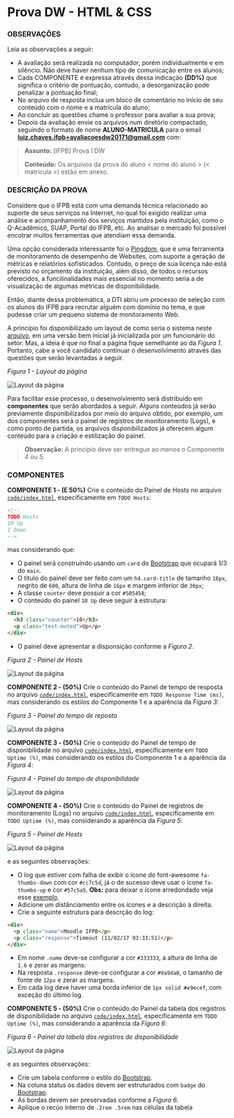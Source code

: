 # Prova DW - HTML & CSS

### OBSERVAÇÕES

Leia as observações a seguir:

* A avaliação será realizada no computador, porém individualmente e em silêncio. Não deve haver nenhum tipo de comunicação entre os alunos;
* Cada COMPONENTE é expressa através dessa indicação **(DD%)** que significa o critério de pontuação, contudo, a desorganização pode penalizar a pontuação final;
* No arquivo de resposta inclua um bloco de comentário no início de seu conteúdo com o nome e a matrícula do aluno;
* Ao concluir as questões chame o professor para avaliar a sua prova;
* Depois da avaliação envie os arquivos num diretório compactado, seguindo o formato de nome **ALUNO-MATRICULA** para o email **luiz.chaves.ifpb+avaliacoesdw20171@gmail.com** com:

> **Assunto:** [IFPB] Prova I DW
>
> **Conteúdo:** Os arquivos da prova do aluno < nome do aluno > (< matrícula >) estão em anexo.

### DESCRIÇÃO DA PROVA

Considere que o IFPB está com uma demanda técnica relacionado ao suporte de seus serviços na Internet, no qual foi exigido realizar uma análise e acompanhamento dos serviços mantidos pela instituição, como o Q-Acadêmico, SUAP, Portal do IFPB, etc. Ao analisar o mercado foi possível encotrar muitos ferramentas que atendiam essa demanda. 

Uma opção considerada interessante foi o [Pingdom](https://www.pingdom.com), que é uma ferramenta de monitoramento de desempenho de Websites, com suporte a geração de métricas e relatórios sofisticados. Contudo, o preço de sua licença não está previsto no orçamento da instituição, além disso, de todos o recursos oferecidos, a funcilinalidades mais essencial no momento seria a de visualização de algumas métricas de disponibilidade.

Então, diante dessa problemática, a DTI abriu um processo de seleção com os alunos do IFPB para recrutar alguém com domínio no tema, e que pudesse criar um pequeno sistema de monitoramento Web.

A princípio foi disponibilizado um layout de como seria o sistema neste [arquivo](site.zip), em uma versão bem inicial já inicializada por um funcionário do setor.
Mas, a ideia é que no final a página fique semelhante ao da *Figura 1*. Portanto, cabe a você candidato continuar o desenvolvimento através das questões que serão levantadas a seguir.

*Figura 1 - Layout da página*

![Layout da página](assets/layout.png)

Para facilitar esse processo, o desenvolvimento será distribuido em **componentes** que serão abordados a seguir. Alguns conteúdos já serão previamente disponibilizados por meio do arquivo obtido, por exemplo, um dos componentes será o painel de registros de monitoramento (Logs), e como ponto de partida, os arquivos disponibilizados já oferecem algum conteúdo para a criação e estilização do painel.

> **Observação:** A princípio deve ser entregue ao menos o Componente 4 ou 5.

### COMPONENTES

**COMPONENTE 1 - (E 50%)** Crie o conteúdo do Painel de Hosts no arquivo [`code/index.html`](code/index.html), especificamente em `TODO Hosts`:

```html
<!-- 
TODO Hosts 
10 Up 
1 Down
--> 
```

mas considerando que:

* O painel será construíndo usando um `card` do [Bootstrap](http://getbootstrap.com) que ocupará 1/3 do `main`.
* O título do painel deve ser feito com um `h4.card-title` de tamanho `16px`, negrito de `600`, altura de linha de `16px` e margem inferior de `30px`;
* A classe `counter` deve possuir a cor `#505458`;
* O conteúdo do painel `10 Up` deve seguir a estrutura:

```html
<div>
  <h3 class="counter">10</h3>
  <p class="text-muted">Up</p>
</div>
``` 

* O painel deve apresentar a disponsição conforme a *Figura 2*.

*Figura 2 - Painel de Hosts*<br>

![Layout da página](assets/hosts.png)

**COMPONENTE 2 - (50%)** Crie o conteúdo do Painel de tempo de resposta no arquivo [`code/index.html`](code/index.html), especificamente em `TODO Response Time (ms)`, mas considerando os estilos do Componente 1 e a aparência da *Figura 3*:

*Figura 3 - Painel do tempo de reposta*<br>

![Layout da página](assets/uptime.png)


**COMPONENTE 3 - (50%)** Crie o conteúdo do Painel de tempo de disponibilidade no arquivo [`code/index.html`](code/index.html), especificamente em `TODO Uptime (%)`, mas considerando os estilos do Componente 1 e a aparência da *Figura 4*:

*Figura 4 - Painel do tempo de disponibilidade*<br>

![Layout da página](assets/response-time.png)


**COMPONENTE 4 - (50%)** Crie o conteúdo do Painel de registros de monitoramento (Logs) no arquivo [`code/index.html`](code/index.html), especificamente em `TODO Uptime (%)`, mas considerando a aparência da *Figura 5*:

*Figura 5 - Painel de Hosts*<br>

![Layout da página](assets/logs.png)

e as seguintes observações:

* O log que estiver com falha de exibir o ícone do font-awesome `fa-thumbs-down` com cor `#cc7c5d`, já o de sucesso deve usar o ícone `fa-thumbs-up` e cor `#57c5a5`. **Obs:** para deixar o ícone arredondado veja esse [exemplo](http://fontawesome.io/examples/#stacked).
* Adicione um distânciamento entre os ícones e a descrição à direita.
* Crie a seguinte estrutura para descrção do log:

```html
<div>
  <p class="name">Moodle IFPB</p>
  <p class="response">Timeout (11/02/17 03:33:51)</p>
</div>
```

* Em nome `.name` deve-se configurar a cor `#333333`, a altura de linha de `1.6` e zerar as margens.
* Na resposta `.response` deve-se configurar a cor `#9a9da0`, o tamanho de fonte de `12px` e zerar as margens.
* Em cada log deve haver uma borda inferior de `1px solid #e9ecef`, com exceção do último log.

**COMPONENTE 5 - (50%)** Crie o conteúdo do Painel da tabela dos registros de disponibilidade no arquivo [`code/index.html`](code/index.html), especificamente em `TODO Uptime (%)`, mas considerando a aparência da *Figura 6*:

*Figura 6 - Painel da tabela dos registros de disponibilidade*<br>

![Layout da página](assets/uptime-table.png)

e as seguintes observações:

* Crie um tabela conforme o estilo do [Bootstrap](http://getbootstrap.com).
* Na coluna status os dados devem ser estruturados com `badge` do [Bootstrap](http://getbootstrap.com).
* As bordas devem ser preservadas conforme a *Figura 6*.
* Aplique o recúo interno de `.2rem .5rem` nas células da tabela
